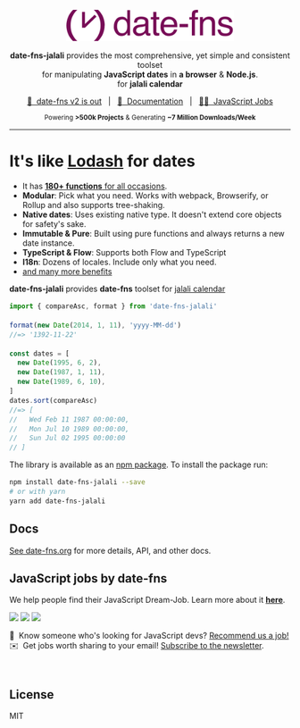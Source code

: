 <p align="center">
  <a href="https://date-fns.org/">
    <img alt="date-fns" title="date-fns" src="https://raw.githubusercontent.com/date-fns/date-fns/master/docs/logotype.svg" width="300" />
  </a>
</p>

<p align="center">
  <b>date-fns-jalali</b> provides the most comprehensive, yet simple and consistent toolset
  <br>
  for manipulating <b>JavaScript dates</b> in <b>a browser</b> & <b>Node.js</b>.</b>
  <br>
  for <b>jalali calendar</b>
</p>

<div align="center">

[🚀&nbsp; date-fns v2 is out](#docs)&nbsp;&nbsp;&nbsp;|&nbsp;&nbsp;&nbsp;[📖&nbsp; Documentation](https://date-fns.org/docs/)&nbsp;&nbsp;&nbsp;|&nbsp;&nbsp;&nbsp;[🧑‍💻&nbsp; JavaScript Jobs](#javascript-jobs-by-date-fns)

  <sub>

Powering **>500k Projects** & Generating **~7 Million Downloads/Week**
</sub>

</div>

<hr>

# It's like [Lodash](https://lodash.com) for dates

- It has [**180+ functions** for all occasions](https://date-fns.org/docs/).
- **Modular**: Pick what you need. Works with webpack, Browserify, or Rollup and also supports tree-shaking.
- **Native dates**: Uses existing native type. It doesn't extend core objects for safety's sake.
- **Immutable & Pure**: Built using pure functions and always returns a new date instance.
- **TypeScript & Flow**: Supports both Flow and TypeScript
- **I18n**: Dozens of locales. Include only what you need.
- [and many more benefits](https://date-fns.org/)

**date-fns-jalali** provides **date-fns** toolset for [jalali calendar](https://en.wikipedia.org/wiki/Jalali_calendar)

```js
import { compareAsc, format } from 'date-fns-jalali'

format(new Date(2014, 1, 11), 'yyyy-MM-dd')
//=> '1392-11-22'

const dates = [
  new Date(1995, 6, 2),
  new Date(1987, 1, 11),
  new Date(1989, 6, 10),
]
dates.sort(compareAsc)
//=> [
//   Wed Feb 11 1987 00:00:00,
//   Mon Jul 10 1989 00:00:00,
//   Sun Jul 02 1995 00:00:00
// ]
```

The library is available as an [npm package](https://www.npmjs.com/package/date-fns-jalali).
To install the package run:

```bash
npm install date-fns-jalali --save
# or with yarn
yarn add date-fns-jalali
```

## Docs

[See date-fns.org](https://date-fns.org/) for more details, API,
and other docs.

## JavaScript jobs by date-fns

<!-- START OF README-JOB SECTION -->

We help people find their JavaScript Dream-Job. Learn more about it <b><a href="https://jobs.date-fns.org/">here</a></b>.

<a href="https://fetch.readme-jobs.com/rmj-rec1fZdbrN6qruPot/1/link" target="_blank"><img src="https://fetch.readme-jobs.com/rmj-rec1fZdbrN6qruPot/1/ad" width="270"></a>
<a href="https://fetch.readme-jobs.com/rmj-rec1fZdbrN6qruPot/2/link" target="_blank"><img src="https://fetch.readme-jobs.com/rmj-rec1fZdbrN6qruPot/2/ad" width="270"></a>
<a href="https://fetch.readme-jobs.com/rmj-rec1fZdbrN6qruPot/3/link" target="_blank"><img src="https://fetch.readme-jobs.com/rmj-rec1fZdbrN6qruPot/3/ad" width="270"></a>

👋&nbsp; Know someone who's looking for JavaScript devs? [Recommend us a job!](https://jobs.date-fns.org/#recommend)
<br>
✉️&nbsp; Get jobs worth sharing to your email! [Subscribe to the newsletter](https://jobs.date-fns.org).

<br />
<!-- END OF README-JOB SECTION -->

## License

MIT
